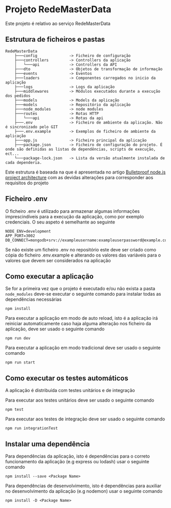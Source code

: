 # Projeto RedeMasterData
Este projeto é relativo ao serviço RedeMasterData 

## Estrutura de ficheiros e pastas
```
RedeMasterData
    ├───config              -> Ficheiro de configuração
    ├───controllers	        -> Controllers da aplicação
    │   └───api             -> Controllers da API
    ├───dto                 -> Objetos de transformação de informação
    ├───events              -> Eventos
    ├───loaders             -> Componentes carregados no inicio da aplicação 
    ├───logs                -> Logs da aplicação
    ├───middlewares         -> Módulos executados durante a execução dos pedidos
    ├───models              -> Models da aplicação
    ├───models              -> Repositório da aplicação
    ├───node_modules        -> node modules
    ├───routes              -> Rotas HTTP
    │   └───api             -> Rotas da api
    ├───.env                -> Ficheiro de ambiente da aplicação. Não é sincronizado pelo GIT
    ├───.env.example        -> Exemplos de ficheiro de ambiente da aplicação
    ├───app.js              -> Ficheiro principal da aplicação
    ├───package.json        -> Ficheiro de configuração do projeto. É onde são definidas as listas de dependências, scripts de execução, ect...
    └───package-lock.json   -> Lista da versão atualmente instalada de cada dependeria.
```
Este estrutura é baseada na que é apresentada no artigo [Bulletproof node.js project architecture](https://dev.to/santypk4/bulletproof-node-js-project-architecture-4epf) com as devidas alterações para corresponder aos requisitos do projeto

## Ficheiro .env
O ficheiro .env é utilizado para armazenar algumas informações imprescindíveis para a execução da aplicação, como por exemplo credenciais. O seu aspeto é semelhante ao seguinte
```
NODE_ENV=development
APP_PORT=3002
DB_CONNECT=mongodb+srv://exampleusername:exampleuserpassword@example.com/dbname
```
Se não existe um ficheiro .env no repositório este deve ser criado como cópia do ficheiro .env.example e alterando os valores das variáveis para o valores que devem ser considerados na aplicação

## Como executar a aplicação
Se for a primeira vez que o projeto é executado e/ou não exista a pasta ```node_modules``` deve-se executar o seguinte comando para instalar todas as dependências necessárias
```
npm install
```

Para executar a aplicação em modo de auto reload, isto é a aplicação irá reiniciar automaticamente caso haja alguma alteração nos ficheiro da aplicação, deve ser usado o seguinte comando
```
npm run dev
```

Para executar a aplicação em modo tradicional deve ser usado o seguinte comando
```
npm run start
```

## Como executar os testes automáticos
A aplicação é distribuída com testes unitários e de integração

Para executar aos testes unitários deve ser usado o seguinte comando
```
npm test
```

Para executar aos testes de integração deve ser usado o seguinte comando
```
npm run integrationTest
```

## Instalar uma dependência
Para dependências da aplicação, isto é dependências para o correto funcionamento da aplicação (e.g express ou lodash) usar o seguinte comando
```
npm install --save <Package Name>
```
Para dependências de desenvolvimento, isto é dependências para auxiliar no desenvolvimento da aplicação (e.g nodemon) usar o seguinte comando
```
npm install -D <Package Name>
```